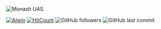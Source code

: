 ![Monash UAS](https://raw.githubusercontent.com/alwinw/alwinw/master/image/Monash-UAS-Banner.jpg)

[![Alwin](https://img.shields.io/badge/Alwin-@alwinw-blue)](https://github.com/alwinw)
[![HitCount](http://hits.dwyl.com/alwinw/alwinw.svg)](https://github.com/alwinw)
![GitHub followers](https://img.shields.io/github/followers/alwinw)
![GitHub last commit](https://img.shields.io/github/last-commit/alwinw/alwinw?label=last%20updated)


<!--<h1 align="center">Hi 👋, I'm Alwin</h1>
<h3 align="center">Former Design Lead @MonashUAS</h3>
<p align="left"> <img src="https://komarev.com/ghpvc/?username=alwinw" alt="alwinw" /> </p>

<p align="left"><img src="https://konpa.github.io/devicon/devicon.git/icons/python/python-original-wordmark.svg" alt="python" width="20" height="20"/></p><p align="center"> <img src="https://github-readme-stats.vercel.app/api?username=alwinw&show_icons=true" alt="alwinw" /> </p>

<p align="center">
<a href="https://dev.to/alwinw" target="blank"><img align="center" src="https://cdn.jsdelivr.net/npm/simple-icons@3.0.1/icons/dev-dot-to.svg" alt="alwinw" height="20" width="20" /></a>
<a href="https://linkedin.com/in/alwinrwang" target="blank"><img align="center" src="https://cdn.jsdelivr.net/npm/simple-icons@3.0.1/icons/linkedin.svg" alt="alwinrwang" height="20" width="20" /></a>
<a href="https://stackoverflow.com/alwin" target="blank"><img align="center" src="https://cdn.jsdelivr.net/npm/simple-icons@3.0.1/icons/stackoverflow.svg" alt="alwin" height="20" width="20" /></a>
</p>

<!--
### Hi there 👋
**alwinw/alwinw** is a ✨ _special_ ✨ repository because its `README.md` (this file) appears on your GitHub profile.

Here are some ideas to get you started:

- 🔭 I’m currently working on ...
- 🌱 I’m currently learning ...
- 👯 I’m looking to collaborate on ...
- 🤔 I’m looking for help with ...
- 💬 Ask me about ...
- 📫 How to reach me: ...
- 😄 Pronouns: ...
- ⚡ Fun fact: ...
-->
